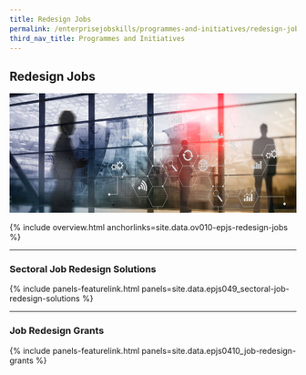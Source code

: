 ```yaml
---
title: Redesign Jobs 
permalink: /enterprisejobskills/programmes-and-initiatives/redesign-jobs/
third_nav_title: Programmes and Initiatives
---
```


## Redesign Jobs 

<img src="/images/epjs/programmes-and-initiatives/redesign-jobs/Redesign-Jobs.jpg" style="width:845px;height:210px;" aria-hidden="true">

{% include overview.html anchorlinks=site.data.ov010-epjs-redesign-jobs %}

---
<a name="sectoral-job-redesign-solutions"></a>
### Sectoral Job Redesign Solutions

{% include panels-featurelink.html panels=site.data.epjs049_sectoral-job-redesign-solutions %}

---
<a name="job-redesign-grants"></a>
### Job Redesign Grants

{% include panels-featurelink.html panels=site.data.epjs0410_job-redesign-grants %}


<script src="/jquery/jquery.min.js"></script>
<script src="/jquery/epjs-bp-menu-new-tab.js"></script>